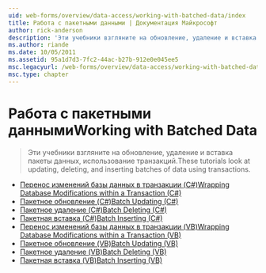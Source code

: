 ```yaml
---
uid: web-forms/overview/data-access/working-with-batched-data/index
title: Работа с пакетными данными | Документация Майкрософт
author: rick-anderson
description: 'Эти учебники взгляните на обновление, удаление и вставка пакеты данных, использование транзакций.'
ms.author: riande
ms.date: 10/05/2011
ms.assetid: 95a1d7d3-7fc2-44ac-b27b-912e0e045ee5
msc.legacyurl: /web-forms/overview/data-access/working-with-batched-data
msc.type: chapter
---
```

<a name="working-with-batched-data"></a><span data-ttu-id="d99e1-103">Работа с пакетными данными</span><span class="sxs-lookup"><span data-stu-id="d99e1-103">Working with Batched Data</span></span>
====================
> <span data-ttu-id="d99e1-104">Эти учебники взгляните на обновление, удаление и вставка пакеты данных, использование транзакций.</span><span class="sxs-lookup"><span data-stu-id="d99e1-104">These tutorials look at updating, deleting, and inserting batches of data using transactions.</span></span>


- [<span data-ttu-id="d99e1-105">Перенос изменений базы данных в транзакции (C#)</span><span class="sxs-lookup"><span data-stu-id="d99e1-105">Wrapping Database Modifications within a Transaction (C#)</span></span>](wrapping-database-modifications-within-a-transaction-cs.md)
- [<span data-ttu-id="d99e1-106">Пакетное обновление (C#)</span><span class="sxs-lookup"><span data-stu-id="d99e1-106">Batch Updating (C#)</span></span>](batch-updating-cs.md)
- [<span data-ttu-id="d99e1-107">Пакетное удаление (C#)</span><span class="sxs-lookup"><span data-stu-id="d99e1-107">Batch Deleting (C#)</span></span>](batch-deleting-cs.md)
- [<span data-ttu-id="d99e1-108">Пакетная вставка (C#)</span><span class="sxs-lookup"><span data-stu-id="d99e1-108">Batch Inserting (C#)</span></span>](batch-inserting-cs.md)
- [<span data-ttu-id="d99e1-109">Перенос изменений базы данных в транзакции (VB)</span><span class="sxs-lookup"><span data-stu-id="d99e1-109">Wrapping Database Modifications within a Transaction (VB)</span></span>](wrapping-database-modifications-within-a-transaction-vb.md)
- [<span data-ttu-id="d99e1-110">Пакетное обновление (VB)</span><span class="sxs-lookup"><span data-stu-id="d99e1-110">Batch Updating (VB)</span></span>](batch-updating-vb.md)
- [<span data-ttu-id="d99e1-111">Пакетное удаление (VB)</span><span class="sxs-lookup"><span data-stu-id="d99e1-111">Batch Deleting (VB)</span></span>](batch-deleting-vb.md)
- [<span data-ttu-id="d99e1-112">Пакетная вставка (VB)</span><span class="sxs-lookup"><span data-stu-id="d99e1-112">Batch Inserting (VB)</span></span>](batch-inserting-vb.md)
